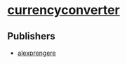 # [currencyconverter](https://pypi.org/project/currencyconverter)



## Publishers
- [alexprengere](https://pypi.org/user/alexprengere)

